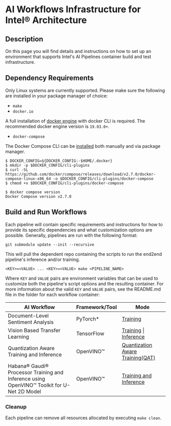 # AI Workflows Infrastructure for Intel® Architecture

## Description
On this page you will find details and instructions on how to set up an environment that supports Intel's AI Pipelines container build and test infrastructure.

## Dependency Requirements
Only Linux systems are currently supported. Please make sure the following are installed in your package manager of choice:
- `make`
- `docker.io`

A full installation of [docker engine](https://docs.docker.com/engine/install/) with docker CLI is required. The recommended docker engine version is `19.03.0+`.

- `docker-compose`

The Docker Compose CLI can be [installed](https://docs.docker.com/compose/install/compose-plugin/#installing-compose-on-linux-systems) both manually and via package manager.

```
$ DOCKER_CONFIG=${DOCKER_CONFIG:-$HOME/.docker}
$ mkdir -p $DOCKER_CONFIG/cli-plugins
$ curl -SL https://github.com/docker/compose/releases/download/v2.7.0/docker-compose-linux-x86_64 -o $DOCKER_CONFIG/cli-plugins/docker-compose
$ chmod +x $DOCKER_CONFIG/cli-plugins/docker-compose

$ docker compose version
Docker Compose version v2.7.0
```

## Build and Run Workflows
Each pipeline will contain specific requirements and instructions for how to provide its specific dependencies and what customization options are possible. Generally, pipelines are run with the following format:

```git submodule update --init --recursive```

This will pull the dependent repo containing the scripts to run the end2end pipeline's inference and/or training.

```<KEY>=<VALUE> ... <KEY>=<VALUE> make <PIPELINE_NAME>```

Where `KEY` and `VALUE` pairs are environment variables that can be used to customize both the pipeline's script options and the resulting container. For more information about the valid `KEY` and `VALUE` pairs, see the README.md file in the folder for each workflow container:

|AI Workflow|Framework/Tool|Mode|
|-|-|-|
|Document-Level Sentiment Analysis|PyTorch*|[Training](./language_modeling/pytorch/bert_large/training/)|
|Vision Based Transfer Learning|TensorFlow|[Training](./transfer_learning/tensorflow/resnet50/training/) \| [Inference](./transfer_learning/tensorflow/resnet50/inference/)|
|Quantization Aware Training and Inference|OpenVINO™|[Quantization Aware Training(QAT)](https://github.com/intel/nlp-training-and-inference-openvino/tree/v1.0/question-answering-bert-qat)|
|Habana® Gaudi® Processor Training and Inference using OpenVINO™ Toolkit for U-Net 2D Model|OpenVINO™|[Training and Inference](https://github.com/intel/cv-training-and-inference-openvino/tree/v1.0.0/gaudi-segmentation-unet-ptq)|


### Cleanup
Each pipeline can remove all resources allocated by executing `make clean`.
